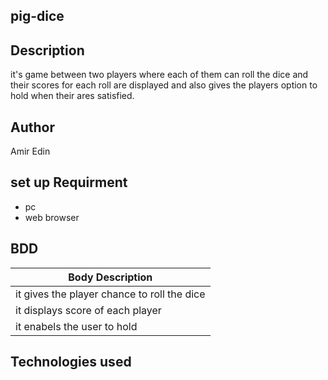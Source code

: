 ## pig-dice
## Description
it's game between two players where each of them can roll the dice and their scores for each roll are displayed and also gives the players option to hold when their ares satisfied.
## Author
Amir Edin
## set up Requirment
* pc
* web browser
## BDD
| Body Description |
| ---- |
| it gives the player chance  to roll the dice  |
| it displays score of each player |
| it enabels the user to hold |

## Technologies used 
